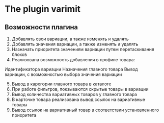 # The plugin varimit

## Возможности плагина

1. Добавлять свои вариации, а также изменять и удалять
2. Добавлять значения вариации, а также изменять и удалять
3. Назначать приоритета значениям вариации путем перетаскивания блоков
4. Реализована возможность добавления в профиле товара:

Идентификатора вариации
Назначения главного товара
Вывод вариации, с возможностью выбора значения вариации

5. Вывод в карегории главного товара в каталоге 
6. При работе фильтров, покзываются скрытые товары в вариации
7. Вывод количества вариативных товаров у главного товара
8. В карточке товара реализована вывод ссылок на вариативные товары
9. Вывод ссылок на вариативный товар в соответствии установленного приоритета
